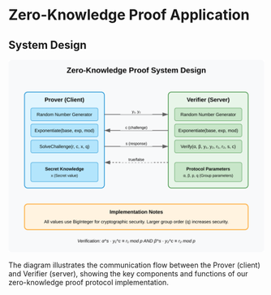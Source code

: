 # Zero-Knowledge Proof Application

## System Design


![Zero-Knowledge Proof System Design](https://raw.githubusercontent.com/code-vibe/zkp-chaum-pedersen/main/zkp-system-design.svg)


The diagram illustrates the communication flow between the Prover (client) and Verifier (server), showing the key components and functions of our zero-knowledge proof protocol implementation.